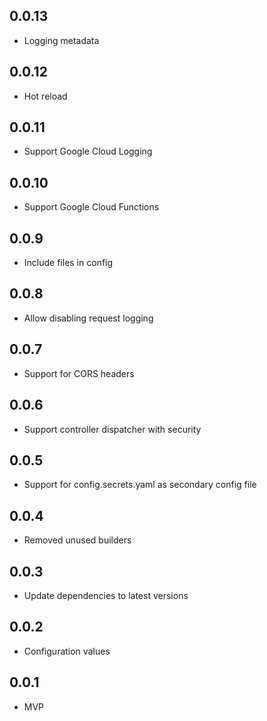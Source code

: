 ## 0.0.13

- Logging metadata

## 0.0.12

- Hot reload

## 0.0.11

- Support Google Cloud Logging

## 0.0.10

- Support Google Cloud Functions

## 0.0.9

- Include files in config

## 0.0.8

- Allow disabling request logging

## 0.0.7

- Support for CORS headers

## 0.0.6

- Support controller dispatcher with security

## 0.0.5

- Support for config.secrets.yaml as secondary config file

## 0.0.4

- Removed unused builders

## 0.0.3

- Update dependencies to latest versions

## 0.0.2

- Configuration values

## 0.0.1

- MVP
